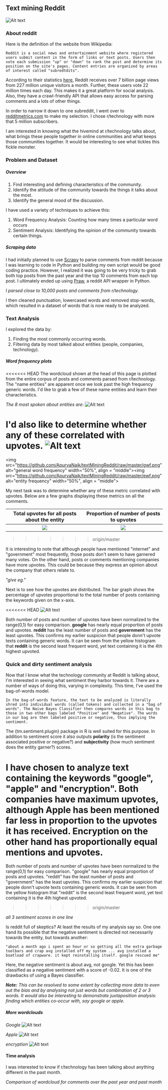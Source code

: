 ## Text mining Reddit
![Alt text](https://github.com/ApurvaNaik/textMiningReddit/raw/686298c6717d01bfa2c0d83814f211bbbce47982/wc3.png)

### About reddit
Here is the definition of the website from Wikipedia:

```
Reddit is a social news and entertainment website where registered users submit content in the form of links or text posts. Users then vote each submission "up" or "down" to rank the post and determine its position on the site's pages. Content entries are organized by areas of interest called "subredtdits".
```
 According to their statistics [here](https://www.reddit.com/about), Reddit receives over 7 billion page views from 227 million unique visitors a month. Further, these users vote 22 million times each day. This makes it a great platform for social analysis. Also, they have a crawl-friendly API that allows easy access for parsing comments and a lots of other things.

 In order to narrow it down to one subreddit, I went over to [redditmetrics.com](http://redditmetrics.com/top) to make my selection. I chose r/technology with more that 5 million subscribers.

I am interested in knowing what the hivemind at r/technology talks about, what brings these people together in online communities and what keeps those communities together. It would be interesting to see what tickles this fickle monster.

### Problem and Dataset
##### Overview
1. Find interesting and defining characteristics of the community.
2. Identify the attitude of the community towards the things it talks about the most.
3. Identify the general mood of the discussion.

I have used a variety of techniques to achieve this:
1. Word Frequency Analysis: Counting how many times a particular word occurs
2. Sentiment Analysis: Identifying the opinion of the community towards certain things.

##### Scraping data
I had initially planned to use [Scrapy](http://doc.scrapy.org/en/latest/) to parse comments from reddit because I was learning to code in Python and building my own script would be good coding practice. However, I realized it was going to be very tricky to grab both top posts from the past year and the top 10 comments from each top post. I ultimately ended up using [Praw](http://praw.readthedocs.io/en/stable/), a reddit API wrapper in Python.

*I parsed close to 10,000 posts and comments from r/technology.*

I then cleaned punctuation, lowercased words and removed stop-words, which resulted in a dataset of words that is now ready to be analyzed.

### Text Analysis
I explored the data by:
1. Finding the most commonly occurring words.
2. Filtering data by most talked about entities (people, companies, technology).

##### Word frequency plots
<<<<<<< HEAD
The wordcloud shown at the head of this page is plotted from the entire corpus of posts and comments parsed from r/technology. The "name entities"  are apparent once we look past the high frequency generic words. I'd like to grab a few of these name entities and learn their characteristics.

*The 8 most spoken about entities are*:
![Alt text](https://github.com/ApurvaNaik/textMiningReddit/raw/master/ewf.png)

I'd also like to determine whether any of these correlated with upvotes.
![Alt text](https://github.com/ApurvaNaik/textMiningReddit/raw/master/tUpvotes.png)
=======


  <img src="https://github.com/ApurvaNaik/textMiningReddit/raw/master/gwf.png" alt="general word frequency" width="50%", align = "middle"><img src="https://github.com/ApurvaNaik/textMiningReddit/raw/master/ewf.png" alt="entity frequency" width="50%", align = "middle">

My next task was to determine whether any of these metric correlated with upvotes. Below are a few graphs displaying these metrics on all the comments.

Total upvotes for all posts about the entity            |  Proportion of number of posts to upvotes 
:-------------------------:|:-------------------------:
![](https://github.com/ApurvaNaik/textMiningReddit/raw/master/tUpvotes.png)  |  ![](https://github.com/ApurvaNaik/textMiningReddit/raw/master/prop.png)
>>>>>>> origin/master

It is interesting to note that although people have mentioned "internet" and "government" most frequently, those posts don't seem to have garnered many votes. On the other hand, posts or comments mentioning companies have more upvotes. This could be because they express an opinion about the company that others relate to.

*"give eg."*

Next is to see how the upvotes are distributed. The bar graph shows the percentage of upvotes proportional to the total number of posts containing the keywords given on the x-axis.

<<<<<<< HEAD
![Alt text](https://github.com/ApurvaNaik/textMiningReddit/raw/master/prop.png)

Both number of posts and number of upvotes have been normalized to the range(0,1) for easy comparison. **google** has nearly equal proportion of posts and upvotes. __reddit__ has the least number of posts and __government__ has the least upvotes. This confirms my earlier suspicion that people donn't upvote texts containing generic words. It can be seen from the yellow histogram that __reddit__ is the second least frequent word, yet text containing it is the 4th highest upvoted.

### Quick and dirty sentiment analysis
Now that I know what the technology community at Reddit is talking about, I'm interested in seeing what sentiment they harbor towards it. There are a number of ways of doing this, varying in complexity. This time, I've used the bag-of-words model.

```
In the bag-of-words feature, the text to be analyzed is literally shred into individual words (called tokens) and collected in a "bag of words". The Naive Bayes Classifier then compares words in this bag to those in two other bags labeled "Positive" and "Negative". The words in our bag are then labeled positive or negative, thus implying the sentiment.
```
The {tm.sentiment.plugin} package in R is well suited for this purpose. In addition to sentiment score it also outputs __polarity__ (is the sentiment associated positive or negative?) and __subjectivity__ (how much sentiment does the entity garner?) scores.

I have chosen to analyze text containing the keywords "google", "apple" and "encryption". Both companies have maximum upvotes, although Apple has been mentioned far less in proportion to the upvotes it has received. Encryption on the other hand has proportionally equal mentions and upvotes.
=======
Both number of posts and number of upvotes have been normalized to the range(0,1) for easy comparison. "google" has nearly equal proportion of posts and upvotes. "reddit" has the least number of posts and "government" has the least upvotes. This confirms my earlier suspicion that people donn't upvote texts containing generic words. It can be seen from the yellow histogram that "reddit" is the second least frequent word, yet text containing it is the 4th highest upvoted.
>>>>>>> origin/master

*all 3 sentiment scores in one line*

Is reddit full of skeptics? At least the results of my analysis say so. One one hand its possible that the negative sentiment is directed not necessarily towards the entity, but towards another:
```
"about a month ago i spent an hour or so getting all the extra garbage toolbars and crap avg installed off my system ... avg installed a boatload of crapware. it kept reinstalling itself. google rescued me"
```
Here, the negative sentiment is about avg, not google. Yet this has been classified as a negative sentiment with a score of -0.02. It is one of the drawbacks of using a Bayes classifier.

*__Note:__ This can be resolved to some extent by collecting more data to even out the bias and by analysing not just words but combination of 2 or 3 words. It would also be interesting to demonstrate juxtaposition analysis: finding which entities co-occur with, say google or apple.*

##### More wordclouds

*Google*
![Alt text](https://github.com/ApurvaNaik/textMiningReddit/raw/master/googleWC.png)

*Apple*
![Alt text](https://github.com/ApurvaNaik/textMiningReddit/raw/master/appleWC.png)

*encryption*
![Alt text](https://github.com/ApurvaNaik/textMiningReddit/raw/master/encryptionWC.png)


#### Time analysis
I was interested to know if r/technology has been talking about anything different in the past month.

*Comparison of wordcloud for comments over the past year and past month*

